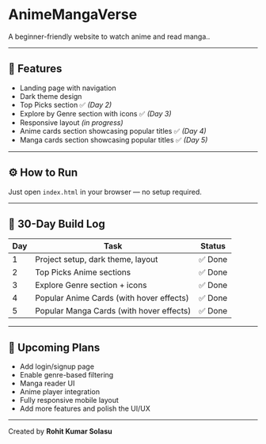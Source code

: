 # AnimeMangaVerse

A beginner-friendly website to watch anime and read manga..

---

## 🌟 Features

- Landing page with navigation
- Dark theme design
- Top Picks section ✅ *(Day 2)*
- Explore by Genre section with icons ✅ *(Day 3)*
- Responsive layout *(in progress)*
- Anime cards section showcasing popular titles ✅ *(Day 4)*
- Manga cards section showcasing popular titles ✅ *(Day 5)*

---

## ⚙️ How to Run

Just open `index.html` in your browser — no setup required.

---

## 📆 30-Day Build Log

| Day | Task                                      | Status   |
|-----|-------------------------------------------|----------|
| 1   | Project setup, dark theme, layout         | ✅ Done  |
| 2   | Top Picks Anime sections                  | ✅ Done  |
| 3   | Explore Genre section + icons             | ✅ Done  |
| 4   | Popular Anime Cards (with hover effects)  | ✅ Done  |
| 5   | Popular Manga Cards (with hover effects)  | ✅ Done  |

---

## 🚧 Upcoming Plans

- Add login/signup page
- Enable genre-based filtering
- Manga reader UI
- Anime player integration
- Fully responsive mobile layout
- Add more features and polish the UI/UX

---

Created by **Rohit Kumar Solasu**
